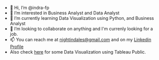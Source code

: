 - 👋 Hi, I’m @indra-fp
- 👀 I’m interested in Business Analyst and Data Analyst
- 🌱 I’m currently learning Data Visualization using Python, and Business Analyst 
- 💞️ I’m looking to collaborate on anything and I'm currenly looking for a job.
- 📫 You can reach me at nightindales@gmail.com and on my [Linkedin Profile](https://www.linkedin.com/in/indra-florence-paat/)
- Also check [here](https://public.tableau.com/app/profile/indra.fp) for some Data Visualization using Tableau Public. 


<!---
indra-fp/indra-fp is a ✨ special ✨ repository because its `README.md` (this file) appears on your GitHub profile.
You can click the Preview link to take a look at your changes.
--->
